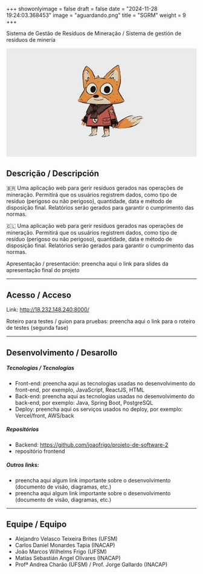 +++
showonlyimage = false
draft = false
date = "2024-11-28 19:24:03.368453"
image = "aguardando.png"
title = "SGRM"
weight = 9
+++


Sistema de Gestão de Resíduos de Mineração / Sistema de gestión de residuos de minería

<!--more-->

![](moho_follow_through2.gif)


## Descrição / Descripción

🇧🇷 Uma aplicação web para gerir resíduos gerados nas operações de mineração. Permitirá que os usuários registrem dados, como tipo de resíduo (perigoso ou não perigoso), quantidade, data e método de disposição final. Relatórios serão gerados para garantir o cumprimento das normas.



🇨🇱 Uma aplicação web para gerir resíduos gerados nas operações de mineração. Permitirá que os usuários registrem dados, como tipo de resíduo (perigoso ou não perigoso), quantidade, data e método de disposição final. Relatórios serão gerados para garantir o cumprimento das normas.

Apresentação / presentación: preencha aqui o link para slides da apresentação final do projeto

---

## Acesso / Acceso

Link: 
http://18.232.148.240:8000/

Roteiro para testes / guion para pruebas: 
preencha aqui o link para o roteiro de testes (segunda fase)


---

## Desenvolvimento / Desarollo

##### Tecnologias / Tecnologías

- Front-end: preencha aqui as tecnologias usadas no desenvolvimento do front-end, por exemplo, JavaScript, ReactJS, HTML
- Back-end: preencha aqui as tecnologias usadas no desenvolvimento do back-end, por exemplo: Java, Spring Boot, PostgreSQL
- Deploy: preencha aqui os serviços usados no deploy, por exemplo: Vercel/front, AWS/back

##### Repositórios

- Backend: https://github.com/joaofrigo/projeto-de-software-2
- repositório frontend

##### Outros links:
- preencha aqui algum link importante sobre o desenvolvimento (documento de visão, diagramas, etc.)
- preencha aqui algum link importante sobre o desenvolvimento (documento de visão, diagramas, etc.)

---

## Equipe / Equipo

- Alejandro Velasco Teixeira Brites (UFSM)
- Carlos Daniel Monardes Tapia (INACAP)
- João Marcos Wilhelms Frigo (UFSM)
- Matías Sebastián Angel Olivares (INACAP)
- Profª Andrea Charão (UFSM) / Prof. Jorge Gallardo (INACAP)

